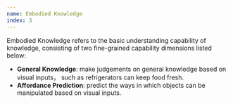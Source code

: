```yaml
---
name: Embodied Knowledge
index: 3
---
```


Embodied Knowledge refers to the basic understanding capability of knowledge, consisting of two fine-grained capability dimensions listed below:

- **General Knowledge**: make judgements on general knowledge based on visual inputs， such as refrigerators can keep food fresh.
- **Affordance Prediction**: predict the ways in which objects can be manipulated based on visual inputs.
